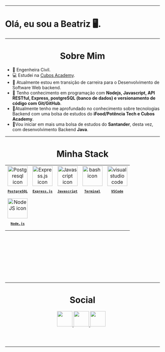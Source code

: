 <hr>
 <h1>Olá, eu sou a Beatriz 🖥️.</h1>
 <hr>

<h1 align="center"> Sobre Mim </h1>

<ul align="left">
  <li>📖 Engenheira Civil.</li>
  <li>💻 Estudei na <a href="https://cubos.academy/" target="_blank">Cubos Academy</a>. 
  <li>🌱 Atualmente estou em transição de carreira para o Desenvolvimento de Software Web backend.</li>
  <li>🌱 Tenho conhecimento em programação com <strong>Nodejs, Javascript, API RESTful, Express, postgreSQL (banco de dados) e versionamento de código com Git/GitHub</strong>. </li>
  <li>🚀Atualmente tenho me aprofundado no conhecimento sobre tecnologias Backend com uma bolsa de estudos do <strong> iFood/Potência Tech e Cubos Academy</strong>. </li>
  <li>🚀Vou iniciar em mais uma bolsa de estudos do <strong> Santander</strong>, desta vez, com desenvolvimento Backend <strong>Java</strong>. </li>
  </ul>
    
<hr/>

<h1 align="center"> Minha Stack </h1>

<table align="center" height="300px">
  <tr>
        <td align="center">
      <a href="https://www.postgresql.org/">
        <img src="https://skillicons.dev/icons?i=postgresql" width="65px" alt="Postgresql icon"/><br/>
        <sub>
          <b>
            <pre>PostgreSQL</pre>
          </b>
        </sub>
      </a>
    </td>    
    <td align="center">
      <a href="https://expressjs.com/">
        <img src="https://skillicons.dev/icons?i=express" width="65px" alt="Express.js icon"/><br/>
        <sub>
          <b>
            <pre>Express.js</pre>
          </b>
        </sub>
      </a>
    </td>
    <td align="center">
      <a href="https://developer.mozilla.org/en-US/docs/Web/JavaScript/">
        <img src="https://skillicons.dev/icons?i=js" width="65px" alt="Javascript icon"/><br/>
        <sub>
          <b>
            <pre>Javascript</pre>
          </b>
        </sub>
      </a>
    </td>
    <td align="center">
      <a href="https://ohmyz.sh/">
        <img src="https://skillicons.dev/icons?i=bash" width="65px" alt="bash icon"/><br/>
        <sub>
          <b>
            <pre>Terminal</pre>
          </b>
        </sub>
      </a>
    </td>
    <td align="center">
      <a href="https://code.visualstudio.com/">
        <img src="https://skillicons.dev/icons?i=vscode" width="65px" alt="visual studio code icon"/><br/>
        <sub>
          <b>
            <pre>VSCode</pre>
          </b>
        </sub>
      </a>
    </td>
    </tr>
     <tr>
<td align="center">
      <a href="https://nodejs.org/en">
        <img src="https://skillicons.dev/icons?i=nodejs" width="65px" alt="NodeJS icon"/><br/>
        <sub>
          <b>
            <pre>Node.js</pre>
          </b>
        </sub>
      </a>
    </td>
</table>

<br/><br/><br/>
<hr/>
<h1 align="center"> Social </h1>
<p align="center" >
<a href="mailto:beatriz.lago08@outlook.com.com">
<img height="50px" src="https://img.shields.io/badge/-Email-000?style=for-the-badge&logo=microsoft-outlook&logoColor=FF00F6&color:FFF">
</a>
<a href="https://www.linkedin.com/in/beatriz-lsbarbosa/">
<img height="50px" src="https://img.shields.io/badge/-LinkedIn-000?style=for-the-badge&logo=linkedin&logoColor=FF00F6&color:FFF">
</a>
<a href="https://www.instagram.com/beatrizlagosb/">
<img height="50px"  src="https://img.shields.io/badge/-Instagram-000?style=for-the-badge&logo=instagram&logoColor=FF00F6&color:FFF"></a>
    &nbsp;
</p>
<br/><br/>
<hr/>
